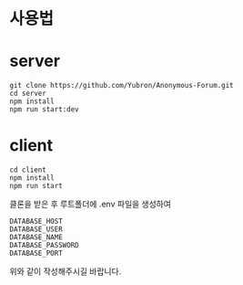 # 사용법

# server

```
git clone https://github.com/Yubron/Anonymous-Forum.git
cd server
npm install
npm run start:dev
```

# client

```
cd client
npm install
npm run start
```

클론을 받은 후 루트폴더에 .env 파일을 생성하여

```
DATABASE_HOST
DATABASE_USER
DATABASE_NAME
DATABASE_PASSWORD
DATABASE_PORT
```

위와 같이 작성해주시길 바랍니다.
